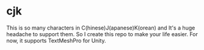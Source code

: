 # cjk
This is so many characters in C(hinese)J(apanese)K(orean) and It's a huge headache to support them. So I create this repo to make your life easier. For now, it supports TextMeshPro for Unity.
